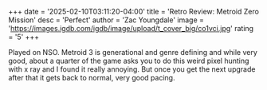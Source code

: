 +++
date = '2025-02-10T03:11:20-04:00'
title = 'Retro Review: Metroid Zero Mission'
desc = 'Perfect'
author = 'Zac Youngdale'
image = 'https://images.igdb.com/igdb/image/upload/t_cover_big/co1vci.jpg'
rating = '5'
+++

Played on NSO. Metroid 3 is generational and genre defining and while very good, about a quarter of the game asks you to do this weird pixel hunting with x ray and I found it really annoying. But once you get the next upgrade after that it gets back to normal, very good pacing.